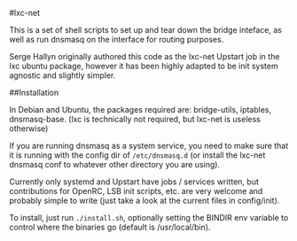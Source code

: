 #lxc-net

This is a set of shell scripts to set up and tear down the bridge inteface, as well as run dnsmasq on the interface for routing purposes.

Serge Hallyn originally authored this code as the lxc-net Upstart job in the lxc ubuntu package, however it has been highly adapted to be init system agnostic and slightly simpler.

##Installation

In Debian and Ubuntu, the packages required are: bridge-utils, iptables, dnsmasq-base. (lxc is technically not required, but lxc-net is useless otherwise)

If you are running dnsmasq as a system service, you need to make sure that it is running with the config dir of `/etc/dnsmasq.d` (or install the lxc-net dnsmasq conf to whatever other directory you are using).

Currently only systemd and Upstart have jobs / services written, but contributions for OpenRC, LSB init scripts, etc. are very welcome and probably simple to write (just take a look at the current files in config/init).

To install, just run `./install.sh`, optionally setting the BINDIR env variable to control where the binaries go (default is /usr/local/bin).
